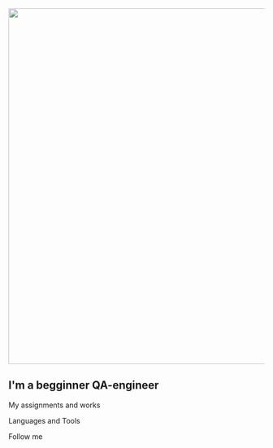 <div id="Header" aling="center">
    <img src="https://media.giphy.com/media/WHCMVuE4BuWiZSJN2U/giphy.gif" width="700"/>
</div>

## I'm a begginner QA-engineer

My assignments and works

Languages and Tools

Follow me